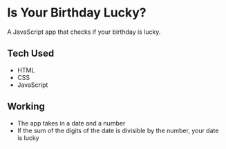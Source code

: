 # Is Your Birthday Lucky?

A JavaScript app that checks if your birthday is lucky.

## Tech Used

* HTML
* CSS
* JavaScript

## Working

* The app takes in a date and a number
* If the sum of the digits of the date is divisible by the number, your date is lucky
